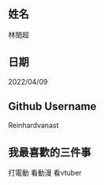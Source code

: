 姓名
----
林閔超

日期
----
2022/04/09

Github Username
---------------
Reinhardvanast

我最喜歡的三件事
---------------
打電動 看動漫 看vtuber
